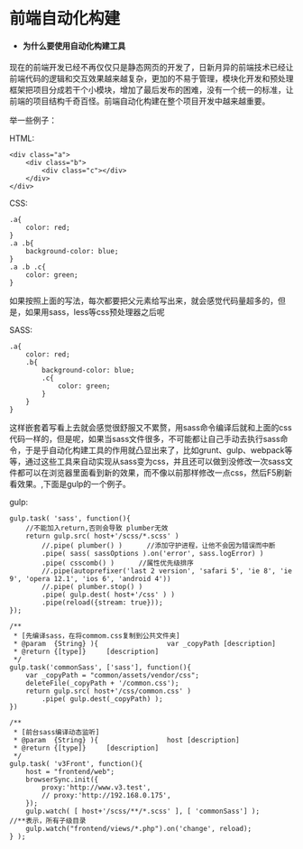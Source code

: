 # 前端自动化构建

* #### 为什么要使用自动化构建工具

现在的前端开发已经不再仅仅只是静态网页的开发了，日新月异的前端技术已经让前端代码的逻辑和交互效果越来越复杂，更加的不易于管理，模块化开发和预处理框架把项目分成若干个小模块，增加了最后发布的困难，没有一个统一的标准，让前端的项目结构千奇百怪。前端自动化构建在整个项目开发中越来越重要。

举一些例子：

HTML:

```
<div class="a">
    <div class="b">
        <div class="c"></div>
    </div>
</div>
```

CSS:

```
.a{
    color: red;
}
.a .b{
    background-color: blue;
}
.a .b .c{
    color: green;
}
```

如果按照上面的写法，每次都要把父元素给写出来，就会感觉代码量超多的，但是，如果用sass，less等css预处理器之后呢

SASS:

```
.a{
    color: red;
    .b{
        background-color: blue;
        .c{
            color: green;
        }
    }
}
```

这样嵌套着写看上去就会感觉很舒服又不累赘，用sass命令编译后就和上面的css代码一样的，但是呢，如果当sass文件很多，不可能都让自己手动去执行sass命令，于是乎自动化构建工具的作用就凸显出来了，比如grunt、gulp、webpack等等，通过这些工具来自动实现从sass变为css，并且还可以做到没修改一次sass文件都可以在浏览器里面看到新的效果，而不像以前那样修改一点css，然后F5刷新看效果。,下面是gulp的一个例子。

gulp:

```
gulp.task( 'sass', function(){
    //不能加入return,否则会导致 plumber无效
    return gulp.src( host+'/scss/*.scss' )
        //.pipe( plumber() )      //添加守护进程，让他不会因为错误而中断
        .pipe( sass( sassOptions ).on('error', sass.logError) )
        .pipe( csscomb() )      //属性优先级排序
        //.pipe(autoprefixer('last 2 version', 'safari 5', 'ie 8', 'ie 9', 'opera 12.1', 'ios 6', 'android 4'))
        //.pipe( plumber.stop() )
        .pipe( gulp.dest( host+'/css' ) )
        .pipe(reload({stream: true}));
});

/**
 * [先编译sass，在将commom.css复制到公共文件夹]
 * @param  {String} ){                 var _copyPath [description]
 * @return {[type]}     [description]
 */
gulp.task('commonSass', ['sass'], function(){
    var _copyPath = "common/assets/vendor/css";
    deleteFile(_copyPath + '/common.css');
    return gulp.src( host+'/css/common.css' )
        .pipe( gulp.dest(_copyPath) );
})

/**
 * [前台sass编译动态监听]
 * @param  {String} ){                 host [description]
 * @return {[type]}     [description]
 */
gulp.task( 'v3Front', function(){
    host = "frontend/web";
    browserSync.init({
        proxy:'http://www.v3.test',
        // proxy:'http://192.168.0.175',
    });
    gulp.watch( [ host+'/scss/**/*.scss' ], [ 'commonSass'] );       //**表示，所有子级目录
    gulp.watch("frontend/views/*.php").on('change', reload);
} );
```



